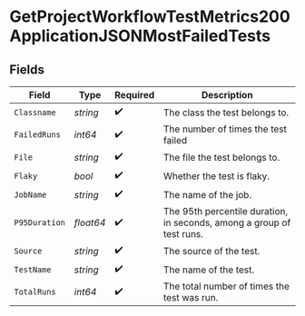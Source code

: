 # GetProjectWorkflowTestMetrics200ApplicationJSONMostFailedTests


## Fields

| Field                                                                 | Type                                                                  | Required                                                              | Description                                                           |
| --------------------------------------------------------------------- | --------------------------------------------------------------------- | --------------------------------------------------------------------- | --------------------------------------------------------------------- |
| `Classname`                                                           | *string*                                                              | :heavy_check_mark:                                                    | The class the test belongs to.                                        |
| `FailedRuns`                                                          | *int64*                                                               | :heavy_check_mark:                                                    | The number of times the test failed                                   |
| `File`                                                                | *string*                                                              | :heavy_check_mark:                                                    | The file the test belongs to.                                         |
| `Flaky`                                                               | *bool*                                                                | :heavy_check_mark:                                                    | Whether the test is flaky.                                            |
| `JobName`                                                             | *string*                                                              | :heavy_check_mark:                                                    | The name of the job.                                                  |
| `P95Duration`                                                         | *float64*                                                             | :heavy_check_mark:                                                    | The 95th percentile duration, in seconds, among a group of test runs. |
| `Source`                                                              | *string*                                                              | :heavy_check_mark:                                                    | The source of the test.                                               |
| `TestName`                                                            | *string*                                                              | :heavy_check_mark:                                                    | The name of the test.                                                 |
| `TotalRuns`                                                           | *int64*                                                               | :heavy_check_mark:                                                    | The total number of times the test was run.                           |
